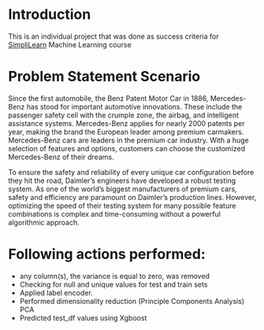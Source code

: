 # Introduction

This is an individual project that was done as success criteria for 
[SimpliLearn](https://www.simplilearn.com/)  Machine Learning course


# Problem Statement Scenario

Since the first automobile, the Benz Patent Motor Car in 1886, Mercedes-Benz has stood for important automotive innovations. These include the passenger safety cell with the crumple zone, the airbag, and intelligent assistance systems. Mercedes-Benz applies for nearly 2000 patents per year, making the brand the European leader among premium carmakers. Mercedes-Benz cars are leaders in the premium car industry. With a huge selection of features and options, customers can choose the customized Mercedes-Benz of their dreams.

To ensure the safety and reliability of every unique car configuration before they hit the road, Daimler’s engineers have developed a robust testing system. As one of the world’s biggest manufacturers of premium cars, safety and efficiency are paramount on Daimler’s production lines. However, optimizing the speed of their testing system for many possible feature combinations is complex and time-consuming without a powerful algorithmic approach.

# Following actions performed:

- any column(s), the variance is equal to zero, was removed
- Checking for null and unique values for test and train sets
- Applied label encoder.
- Performed dimensionality reduction (Principle Components Analysis) PCA
- Predicted test_df values using Xgboost
